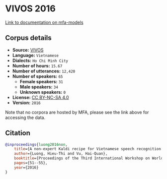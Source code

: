 
# VIVOS 2016

[Link to documentation on mfa-models](https://mfa-models.readthedocs.io/en/main/corpus/vivos_2016.html)

## Corpus details

- **Source:** [VIVOS](https://ailab.hcmus.edu.vn/vivos)
- **Language:** `Vietnamese`
- **Dialects:** `Ho Chi Minh City`
- **Number of hours:** `15.67`
- **Number of utterances:** `12,420`
- **Number of speakers:** `65`
  - **Female speakers:** `31`
  - **Male speakers:** `34`
  - **Unknown speakers:** `0`
- **License:** [CC BY-NC-SA 4.0](https://creativecommons.org/licenses/by-nc-sa/4.0/)
- **Version:** `2016`

Note that no corpora are hosted by MFA, please see the link above for accessing the data.

## Citation

```bibtex
@inproceedings{luong2016non,
	title={A non-expert Kaldi recipe for Vietnamese speech recognition system},
	author={Luong, Hieu-Thi and Vu, Hai-Quan},
	booktitle={Proceedings of the Third International Workshop on Worldwide Language Service Infrastructure and Second Workshop on Open Infrastructures and Analysis Frameworks for Human Language Technologies (WLSI/OIAF4HLT2016)},
	pages={51--55},
	year={2016}
}

```
